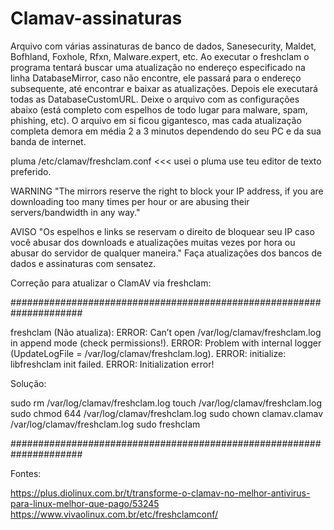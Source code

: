 # Clamav-assinaturas

Arquivo com várias assinaturas de banco de dados, Sanesecurity, Maldet, Bofhland, Foxhole, Rfxn, Malware.expert, etc.
Ao executar o freshclam o programa tentará buscar uma atualização no endereço especificado na linha DatabaseMirror, caso não encontre, ele passará para o endereço subsequente, até encontrar e baixar as atualizações.
Depois ele executará todas as DatabaseCustomURL.
Deixe o arquivo com as configurações abaixo (está completo com espelhos de todo lugar para malware, spam, phishing, etc).
O arquivo em si ficou gigantesco, mas cada atualização completa demora em média 2 a 3 minutos dependendo do seu PC e da sua banda de internet.

pluma /etc/clamav/freshclam.conf  <<< usei o pluma use teu editor de texto preferido.

WARNING
"The mirrors reserve the right to block your IP address, if you are downloading too many times per hour or are
abusing their servers/bandwidth in any way."

AVISO
"Os espelhos e links se reservam o direito de bloquear seu IP caso você abusar dos downloads e atualizações muitas vezes por hora ou abusar do servidor de qualquer maneira."
Faça atualizações dos bancos de dados e assinaturas com sensatez.



Correção para atualizar o ClamAV via freshclam:

#####################################################################

freshclam (Não atualiza):
ERROR: Can’t open /var/log/clamav/freshclam.log in append mode (check permissions!).
ERROR: Problem with internal logger (UpdateLogFile = /var/log/clamav/freshclam.log).
ERROR: initialize: libfreshclam init failed.
ERROR: Initialization error!

Solução:

sudo rm /var/log/clamav/freshclam.log
touch /var/log/clamav/freshclam.log
sudo chmod 644 /var/log/clamav/freshclam.log
sudo chown clamav.clamav /var/log/clamav/freshclam.log
sudo freshclam

#####################################################################


Fontes:

https://plus.diolinux.com.br/t/transforme-o-clamav-no-melhor-antivirus-para-linux-melhor-que-pago/53245
https://www.vivaolinux.com.br/etc/freshclamconf/

